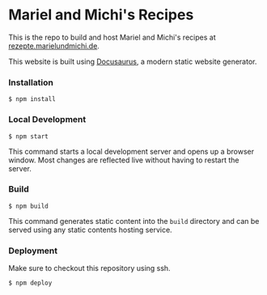 # Mariel and Michi's Recipes

This is the repo to build and host Mariel and Michi's recipes at [rezepte.marielundmichi.de](https://rezepte.marielundmichi.de).

This website is built using [Docusaurus](https://docusaurus.io/), a modern static website generator.

### Installation

```
$ npm install
```

### Local Development

```
$ npm start
```

This command starts a local development server and opens up a browser window. Most changes are reflected live without having to restart the server.

### Build

```
$ npm build
```

This command generates static content into the `build` directory and can be served using any static contents hosting service.

### Deployment

Make sure to checkout this repository using ssh.

```
$ npm deploy
```
